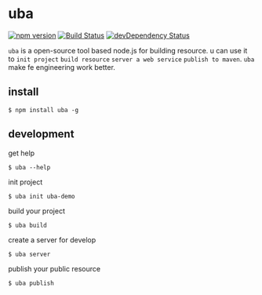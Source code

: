 # uba

[![npm version](https://img.shields.io/npm/v/uba.svg)](https://www.npmjs.com/package/uba)
[![Build Status](https://img.shields.io/travis/iuap-design/uba/master.svg)](https://travis-ci.org/iuap-design/uba)
[![devDependency Status](https://img.shields.io/david/dev/iuap-design/uba.svg)](https://david-dm.org/iuap-design/uba#info=devDependencies)

`uba` is a open-source tool based node.js for building resource. u can use it to `init project` `build resource` `server a web service` `publish to maven`. `uba` make fe engineering work better.


## install

```
$ npm install uba -g
```

## development

get help
```
$ uba --help
```

init project
```
$ uba init uba-demo
```

build your project
```
$ uba build
```

create a server for develop
```
$ uba server
```

publish your public resource
```
$ uba publish
```
